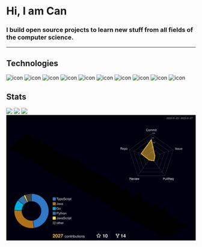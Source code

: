 # Hi, I am Can

### I build open source projects to learn new stuff from all fields of the computer science.
---

## Technologies

<div>
    <img src="https://techstack-generator.vercel.app/python-icon.svg" alt="icon" width="75"/>
    <img src="https://techstack-generator.vercel.app/react-icon.svg" alt="icon" width="75"/>
    <img src="https://techstack-generator.vercel.app/ts-icon.svg" alt="icon" width="75"/>
    <img src="https://techstack-generator.vercel.app/java-icon.svg" alt="icon" width="75"/>
    <img src="https://techstack-generator.vercel.app/js-icon.svg" alt="icon" width="75"/>
    <img src="https://techstack-generator.vercel.app/cpp-icon.svg" alt="icon" width="75"/>
    <img src="https://techstack-generator.vercel.app/docker-icon.svg" alt="icon" width="75"/>
    <img src="https://techstack-generator.vercel.app/kubernetes-icon.svg" alt="icon" width="75"/>
    <img src="https://techstack-generator.vercel.app/nginx-icon.svg" alt="icon" width="75"/>
    <img src="https://techstack-generator.vercel.app/mysql-icon.svg" alt="icon" width="75"/>
</div>

## Stats

<div>
    <img src="http://github-profile-summary-cards.vercel.app/api/cards/productive-time?username=cccaaannn&theme=tokyonight&utcOffset=3" width="227"/>
    <img src="https://github-readme-streak-stats.herokuapp.com/?user=cccaaannn&hide_border=true&theme=tokyonight" width="343"/>
    <img src="https://github-profile-summary-cards.vercel.app/api/cards/repos-per-language?username=cccaaannn&theme=tokyonight" width="227"/>
</div>

<img src="https://raw.githubusercontent.com/cccaaannn/readme_media/master/profile-3d-contrib/profile-night-rainbow.svg" width="800"/>

